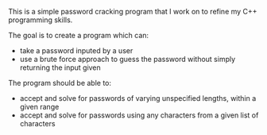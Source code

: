 This is a simple password cracking program that I work on to refine my C++ programming skills.

The goal is to create a program which can:

- take a password inputed by a user
- use a brute force approach to guess the password without simply returning the input given

The program should be able to:

- accept and solve for passwords of varying unspecified lengths, within a given range
- accept and solve for passwords using any characters from a given list of characters

